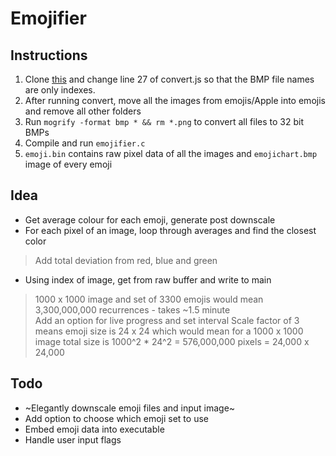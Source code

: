 # Emojifier
## Instructions
1. Clone [this](https://github.com/SmartBoy84/EmojiScraper) and change line 27 of convert.js so that the BMP file names are only indexes.
2. After running convert, move all the images from emojis/Apple into emojis and remove all other folders
3. Run `mogrify -format bmp * && rm *.png` to convert all files to 32 bit BMPs
4. Compile and run `emojifier.c`
5. `emoji.bin` contains raw pixel data of all the images and `emojichart.bmp` image of every emoji

## Idea
- Get average colour for each emoji, generate post downscale
- For each pixel of an image, loop through averages and find the closest color
> Add total deviation from red, blue and green
- Using index of image, get from raw buffer and write to main
> 1000 x 1000 image and set of 3300 emojis would mean 3,300,000,000 recurrences - takes ~1.5 minute\
> Add an option for live progress and set interval
> Scale factor of 3 means emoji size is 24 x 24 which would mean for a 1000 x 1000 image total size is 1000^2 * 24^2 = 576,000,000 pixels = 24,000 x 24,000
## Todo
- ~Elegantly downscale emoji files and input image~
- Add option to choose which emoji set to use
- Embed emoji data into executable
- Handle user input flags
